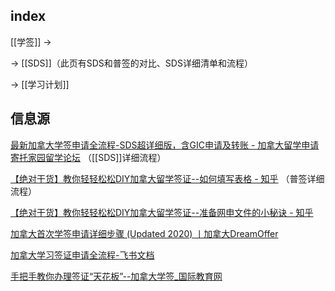 
## index

[[学签]] ->

-> [[SDS]]（此页有SDS和普签的对比、SDS详细清单和流程）

-> [[学习计划]]

## 信息源 

[最新加拿大学签申请全流程-SDS超详细版，含GIC申请及转账 - 加拿大留学申请 寄托家园留学论坛](https://bbs.gter.net/thread-2507913-1-1.html) （[[SDS]]详细流程）

[【绝对干货】教你轻轻松松DIY加拿大留学签证--如何填写表格 - 知乎](https://zhuanlan.zhihu.com/p/138125577) （普签详细流程）

[【绝对干货】教你轻轻松松DIY加拿大留学签证--准备网申文件的小秘诀 - 知乎](https://zhuanlan.zhihu.com/p/146613854)


[加拿大首次学签申请详细步骤 (Updated 2020) 丨加拿大DreamOffer](https://www.dreamoffer.ca/canada-study-abroad-resource/diy-candian-study-permit)

[加拿大学习签证申请全流程-飞书文档](https://gd7dcarg0g.feishu.cn/docx/LHngddyhMokSo3xD7sJcAYopn8e) 

[手把手教你办理签证“天花板”--加拿大学签_国际教育网](https://m.ieduchina.com/abroad/canada/202110/75054.html)